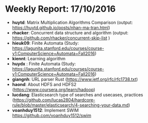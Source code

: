 # Weekly Report: 17/10/2016

- **huytd**: Matrix Multiplication Algorithms Comparison (output: https://huytd.github.io/posts/nhan-ma-tran.html)
- **rhacker**: Concurrent data structure and algorithm (output: https://github.com/rhacker/concurrent-skip-list )
- **hieuk09**: Finite Automata (Study: https://lagunita.stanford.edu/courses/course-v1:ComputerScience+Automata+Fall2016)
- **kiennt**: Learning algorithm
- **huydx** : Finite Automata (Study: https://lagunita.stanford.edu/courses/course-v1:ComputerScience+Automata+Fall2016)
- **giangnh**: URL parser Rust (https://www.ietf.org/rfc/rfc1738.txt)
- **haond**: About HDFS and HDFS2 (https://www.coursera.org/learn/hadoop)
- **lucdang**: Elasticsearch type of searches and usecases, practices (https://github.com/lucas2804/hardcore-rule/blob/master/elasticsearch/4-searching-your-data.md)
- **voanhduy1512**: Implement SWIM https://github.com/voanhduy1512/swim
